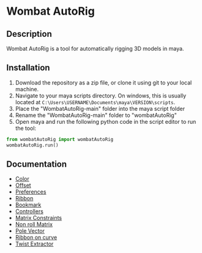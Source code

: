 # Wombat AutoRig

## Description
Wombat AutoRig is a tool for automatically rigging 3D models in maya.

## Installation
1. Download the repository as a zip file, or clone it using git to your local machine.
2. Navigate to your maya scripts directory. On windows, this is usually located at `C:\Users\USERNAME\Documents\maya\VERSION\scripts`.
3. Place the "WombatAutoRig-main" folder into the maya script folder
4. Rename the "WombatAutoRig-main" folder to "wombatAutoRig"
5. Open maya and run the following python code in the script editor to run the tool:
```python
from wombatAutoRig import wombatAutoRig
wombatAutoRig.run()
```





## Documentation

- [Color](https://github.com/ThomasEscalle/WombatAutoRig/blob/main/docs/Colors.md)
- [Offset](https://github.com/ThomasEscalle/WombatAutoRig/blob/main/docs/Offset.md)
- [Preferences](https://github.com/ThomasEscalle/WombatAutoRig/blob/main/docs/Preferences.md)
- [Ribbon](https://github.com/ThomasEscalle/WombatAutoRig/blob/main/docs/Ribbon.md)
- [Bookmark](https://github.com/ThomasEscalle/WombatAutoRig/blob/main/docs/Bookmark.md)
- [Controllers](https://github.com/ThomasEscalle/WombatAutoRig/blob/main/docs/Controllers.md)
- [Matrix Constraints](https://github.com/ThomasEscalle/WombatAutoRig/blob/main/docs/MatrixConstraints.md)
- [Non roll Matrix](https://github.com/ThomasEscalle/WombatAutoRig/blob/main/docs/NonRollMatrix.md)
- [Pole Vector](https://github.com/ThomasEscalle/WombatAutoRig/blob/main/docs/PoleVector.md)
- [Ribbon on curve](https://github.com/ThomasEscalle/WombatAutoRig/blob/main/docs/RibbonOnCurve.md)
- [Twist Extractor](https://github.com/ThomasEscalle/WombatAutoRig/blob/main/docs/TwistExtractor.md)
